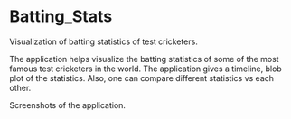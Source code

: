# Batting_Stats
Visualization of batting statistics of test cricketers. 

The application helps visualize the batting statistics of some of the
most famous test cricketers in the world. The application gives a
timeline, blob plot of the statistics. Also, one can compare different
statistics vs each other.

Screenshots of the application. 




